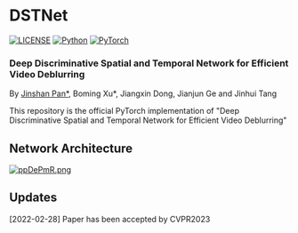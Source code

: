 # DSTNet

[![LICENSE](https://img.shields.io/badge/license-MIT-green)](https://github.com/xuboming8/CDVD-TSPNL/blob/main/LICENSE)
[![Python](https://img.shields.io/badge/python-3.7-blue.svg)](https://www.python.org/)
[![PyTorch](https://img.shields.io/badge/pytorch-1.10.1-%237732a8)](https://pytorch.org/)

### Deep Discriminative Spatial and Temporal Network for Efficient Video Deblurring
By [Jinshan Pan*](https://jspan.github.io/), Boming Xu*, Jiangxin Dong,  Jianjun Ge and Jinhui Tang

This repository is the official PyTorch implementation of "Deep Discriminative Spatial and Temporal Network for Efficient Video Deblurring"

## Network Architecture
[![ppDePmR.png](https://s1.ax1x.com/2023/03/25/ppDePmR.png)](https://imgse.com/i/ppDePmR)

## Updates
[2022-02-28] Paper has been accepted by CVPR2023


 
